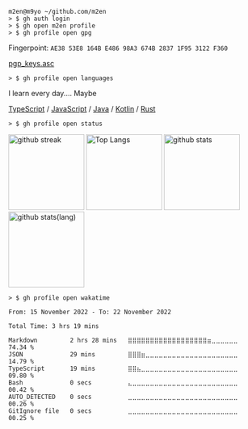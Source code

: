 ```shell
m2en@m9yo ~/github.com/m2en
> $ gh auth login
> $ gh open m2en profile
> $ gh profile open gpg
```

Fingerpoint: `AE38 53E8 164B E486 98A3 674B 2837 1F95 3122 F360`

[pgp_keys.asc](https://keybase.io/m2en/pgp_keys.asc?fingerprint=ae3853e8164be48698a3674b28371f953122f360)

```shell
> $ gh profile open languages
```

I learn every day.... Maybe

[TypeScript](https://www.typescriptlang.org/) /
[JavaScript](https://developer.mozilla.org/en-US/docs/Web/JavaScript) /
[Java](https://www.java.com/en/) / [Kotlin](https://kotlinlang.org/) /
[Rust](https://www.rust-lang.org/)

```shell
> $ gh profile open status
```

<img alt="github streak" height="150px" src="https://github-readme-streak-stats.herokuapp.com/?user=m2en" />

<img alt="Top Langs" height="150px" src="https://github-readme-stats.vercel.app/api?username=m2en&show_icons=true&count_private=true&theme=material-palenight" />
<img alt="github stats" height="150px" src="https://github-readme-stats.vercel.app/api/top-langs/?username=m2en&layout=compact&theme=material-palenight" />
<img alt="github stats(lang)" height="150px" src="https://github-profile-trophy.vercel.app/?username=m2en&theme=dracula&row=1&column=8&exclude_repo=dotfiles&hide=Shell" />

```shell
> $ gh profile open wakatime
```

<!--自動更新です。週末に行こなわれます。手動更新するにはActionsページから `Runs workflows` を選んでください。: https://github.com/m2en/m2en/actions/workflows/wakatime.yml -->

<!--START_SECTION:waka-->

```text
From: 15 November 2022 - To: 22 November 2022

Total Time: 3 hrs 19 mins

Markdown         2 hrs 28 mins   ⣿⣿⣿⣿⣿⣿⣿⣿⣿⣿⣿⣿⣿⣿⣿⣿⣿⣿⣶⣀⣀⣀⣀⣀⣀   74.34 %
JSON             29 mins         ⣿⣿⣿⣶⣀⣀⣀⣀⣀⣀⣀⣀⣀⣀⣀⣀⣀⣀⣀⣀⣀⣀⣀⣀⣀   14.79 %
TypeScript       19 mins         ⣿⣿⣦⣀⣀⣀⣀⣀⣀⣀⣀⣀⣀⣀⣀⣀⣀⣀⣀⣀⣀⣀⣀⣀⣀   09.80 %
Bash             0 secs          ⣄⣀⣀⣀⣀⣀⣀⣀⣀⣀⣀⣀⣀⣀⣀⣀⣀⣀⣀⣀⣀⣀⣀⣀⣀   00.42 %
AUTO_DETECTED    0 secs          ⣀⣀⣀⣀⣀⣀⣀⣀⣀⣀⣀⣀⣀⣀⣀⣀⣀⣀⣀⣀⣀⣀⣀⣀⣀   00.26 %
GitIgnore file   0 secs          ⣀⣀⣀⣀⣀⣀⣀⣀⣀⣀⣀⣀⣀⣀⣀⣀⣀⣀⣀⣀⣀⣀⣀⣀⣀   00.25 %
```

<!--END_SECTION:waka-->
